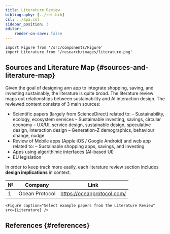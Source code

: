 ```yaml
---
title: Literature Review
bibliography: [../ref.bib]
csl: ../apa.csl
sidebar_position: 3
editor:
    render-on-save: false
---
```


``` mdx-code-block
import Figure from '/src/components/Figure'
import Literature from '/research/images/literature.png'
```

## Sources and Literature Map {#sources-and-literature-map}

Given the goal of designing ann app to integrate shopping, saving, and investing sustainably, the literature is quite broad. The literature review maps out relationships between sustainability and AI interaction design. The reviewed content consists of 3 main sources:

-   Scientific papers (largely from ScienceDirect) related to: – Sustainability, ecology, ecosystem services – Sustaimable investing, savings, circular economy – UX/UI, service design, sustainable design, speculative design, interaction design – Generation-Z demographics, behaviour change, nudge
-   Review of Mobile apps (Apple iOS / Google Android) and web app related to: – Sustainable shopping apps, savings, and investing
-   Apps using algorithimic interfaces (AI-based UI)
-   EU legislation

In order to keep track more easily, each literature review section includes **design implications** in context.

| №   | Company        | Link                       |
|-----|----------------|----------------------------|
| 1   | Ocean Protocol | https://oceanprotocol.com/ |

``` mdx-code-block
<Figure caption="Select example papers from the Literature Review" src={Literature} />
```

## References {#references}
